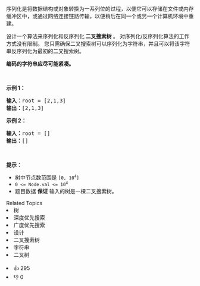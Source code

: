 <p>序列化是将数据结构或对象转换为一系列位的过程，以便它可以存储在文件或内存缓冲区中，或通过网络连接链路传输，以便稍后在同一个或另一个计算机环境中重建。</p>

<p>设计一个算法来序列化和反序列化<strong> 二叉搜索树</strong> 。 对序列化/反序列化算法的工作方式没有限制。 您只需确保二叉搜索树可以序列化为字符串，并且可以将该字符串反序列化为最初的二叉搜索树。</p>

<p><strong>编码的字符串应尽可能紧凑。</strong></p>

<p>&nbsp;</p>

<p><strong>示例 1：</strong></p>

<pre>
<strong>输入：</strong>root = [2,1,3]
<strong>输出：</strong>[2,1,3]
</pre>

<p><strong>示例 2：</strong></p>

<pre>
<strong>输入：</strong>root = []
<strong>输出：</strong>[]
</pre>

<p>&nbsp;</p>

<p><strong>提示：</strong></p>

<ul>
	<li>树中节点数范围是 <code>[0, 10<sup>4</sup>]</code></li>
	<li><code>0 &lt;= Node.val &lt;= 10<sup>4</sup></code></li>
	<li>题目数据 <strong>保证</strong> 输入的树是一棵二叉搜索树。</li>
</ul>
<div><div>Related Topics</div><div><li>树</li><li>深度优先搜索</li><li>广度优先搜索</li><li>设计</li><li>二叉搜索树</li><li>字符串</li><li>二叉树</li></div></div><br><div><li>👍 295</li><li>👎 0</li></div>